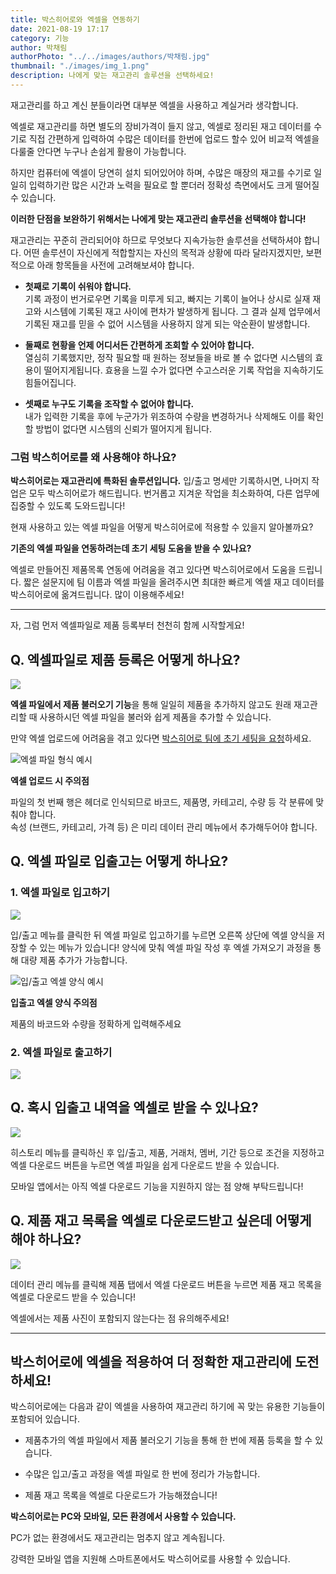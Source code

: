 ```yaml
---
title: 박스히어로와 엑셀을 연동하기
date: 2021-08-19 17:17
category: 기능
author: 박채림
authorPhoto: "../../images/authors/박채림.jpg"
thumbnail: "./images/img_1.png"
description: 나에게 맞는 재고관리 솔루션을 선택하세요!
---
```


재고관리를 하고 계신 분들이라면 대부분 엑셀을 사용하고 계실거라 생각합니다. 

엑셀로 재고관리를 하면 별도의 장비가격이 들지 않고, 엑셀로 정리된 재고 데이터를 수기로 직접 간편하게 입력하여 수많은 데이터를 한번에 업로드 할수 있어 비교적 엑셀을 다룰줄 안다면 누구나 손쉽게 활용이 가능합니다.

하지만 컴퓨터에 엑셀이 당연히 설치 되어있어야 하며, 수많은 매장의 재고를 수기로 일일히 입력하기란 많은 시간과 노력을 필요로 할 뿐더러 정확성 측면에서도 크게 떨어질 수 있습니다. 



**이러한 단점을 보완하기 위해서는 나에게 맞는 재고관리 솔루션을 선택해야 합니다!**



재고관리는 꾸준히 관리되어야 하므로 무엇보다 지속가능한 솔루션을 선택하셔야 합니다. 어떤 솔루션이 자신에게 적합할지는 자신의 목적과 상황에 따라 달라지겠지만, 보편적으로 아래 항목들을 사전에 고려해보셔야 합니다.

- **첫째로 기록이 쉬워야 합니다.** <br/>
기록 과정이 번거로우면 기록을 미루게 되고, 빠지는 기록이 늘어나 상시로 실재 재고와 시스템에 기록된 재고 사이에 편차가 발생하게 됩니다. 그 결과 실제 업무에서 기록된 재고를 믿을 수 없어 시스템을 사용하지 않게 되는 악순환이 발생합니다.

- **둘째로 현황을 언제 어디서든 간편하게 조회할 수 있어야 합니다.** <br/>
열심히 기록했지만, 정작 필요할 때 원하는 정보들을 바로 볼 수 없다면 시스템의 효용이 떨어지게됩니다. 효용을 느낄 수가 없다면 수고스러운 기록 작업을 지속하기도 힘들어집니다.

- **셋째로 누구도 기록을 조작할 수 없어야 합니다.** <br/>
내가 입력한 기록을 후에 누군가가 위조하여 수량을 변경하거나 삭제해도 이를 확인할 방법이 없다면 시스템의 신뢰가 떨어지게 됩니다.



### 그럼 박스히어로를 왜 사용해야 하나요?

**박스히어로는 재고관리에 특화된 솔루션입니다.** 입/출고 명세만 기록하시면, 나머지 작업은 모두 박스히어로가 해드립니다. 번거롭고 지겨운 작업을 최소화하여, 다른 업무에 집중할 수 있도록 도와드립니다!

현재 사용하고 있는 엑셀 파일을 어떻게 박스히어로에 적용할 수 있을지 알아볼까요?



<notice-box>

**기존의 엑셀 파일을 연동하려는데 초기 세팅 도움을 받을 수 있나요?**

엑셀로 만들어진 제품목록 연동에 어려움을 겪고 있다면 박스히어로에서 도움을 드립니다. 짧은 설문지에 팀 이름과 엑셀 파일을 올려주시면 최대한 빠르게 엑셀 재고 데이터를 박스히어로에 옮겨드립니다. 많이 이용해주세요! 

</notice-box>



<hr/>

자, 그럼 먼저 엑셀파일로 제품 등록부터 천천히 함께 시작할게요!



## Q. 엑셀파일로 제품 등록은 어떻게 하나요?

![](images/img_2.gif)

**엑셀 파일에서 제품 불러오기 기능**을 통해 일일히 제품을 추가하지 않고도 원래 재고관리할 때 사용하시던 엑셀 파일을 불러와 쉽게 제품을 추가할 수 있습니다.<br/>


만약 엑셀 업로드에 어려움을 겪고 있다면 [박스히어로 팀에 초기 세팅을 요청](https://boxhero-invt.typeform.com/to/wwSmWtxK)하세요. 



![엑셀 파일 형식 예시](images/img_3.png)

<caution-box>

**엑셀 업로드 시 주의점**

파일의 첫 번째 행은 헤더로 인식되므로 바코드, 제품명, 카테고리, 수량 등 각 분류에 맞춰야 합니다.<br/>
속성 (브랜드, 카테고리, 가격 등) 은 미리 데이터 관리 메뉴에서 추가해두어야 합니다.

</caution-box>

## Q. 엑셀 파일로 입출고는 어떻게 하나요?

### 1. 엑셀 파일로 **입고**하기

![](images/img_4.gif)

입/출고 메뉴를 클릭한 뒤 엑셀 파일로 입고하기를 누르면 오른쪽 상단에 엑셀 양식을 저장할 수 있는 메뉴가 있습니다! 양식에 맞춰 엑셀 파일 작성 후 엑셀 가져오기 과정을 통해 대량 제품 추가가 가능합니다.



![입/출고 엑셀 양식 예시](images/img_5.png)

<caution-box>

**입출고 엑셀 양식 주의점**

제품의 바코드와 수량을 정확하게 입력해주세요

</caution-box>

### 2. 엑셀 파일로 **출고**하기

![](images/img_6.gif)



## Q. 혹시 입출고 내역을 엑셀로 받을 수 있나요?

![](images/img_7.gif)

히스토리 메뉴를 클릭하신 후 입/출고, 제품, 거래처, 멤버, 기간 등으로 조건을 지정하고 엑셀 다운로드 버튼을 누르면 엑셀 파일을 쉽게 다운로드 받을 수 있습니다. 

<caution-box>

모바일 앱에서는 아직 엑셀 다운로드 기능을 지원하지 않는 점 양해 부탁드립니다!

</caution-box>

## Q. 제품 재고 목록을 엑셀로 다운로드받고 싶은데 어떻게 해야 하나요?

![](images/img_8.gif)

데이터 관리 메뉴를 클릭해 제품 탭에서 엑셀 다운로드 버튼을 누르면 제품 재고 목록을 엑셀로 다운로드 받을 수 있습니다!

<caution-box>

엑셀에서는 제품 사진이 포함되지 않는다는 점 유의해주세요!

</caution-box>



<hr/>

## 박스히어로에 엑셀을 적용하여 더 정확한 재고관리에 도전하세요!

박스히어로에는 다음과 같이 엑셀을 사용하여 재고관리 하기에 꼭 맞는 유용한 기능들이 포함되어 있습니다.

- 제품추가의 엑셀 파일에서 제품 불러오기 기능을 통해 한 번에 제품 등록을 할 수 있습니다.

- 수많은 입고/출고 과정을 엑셀 파일로 한 번에 정리가 가능합니다.

- 제품 재고 목록을 엑셀로 다운로드가 가능해졌습니다!



<tip-box>

**박스히어로는 PC와 모바일, 모든 환경에서 사용할 수 있습니다.**

PC가 없는 환경에서도 재고관리는 멈추지 않고 계속됩니다.

강력한 모바일 앱을 지원해 스마트폰에서도 박스히어로를 사용할 수 있습니다.

</tip-box>

